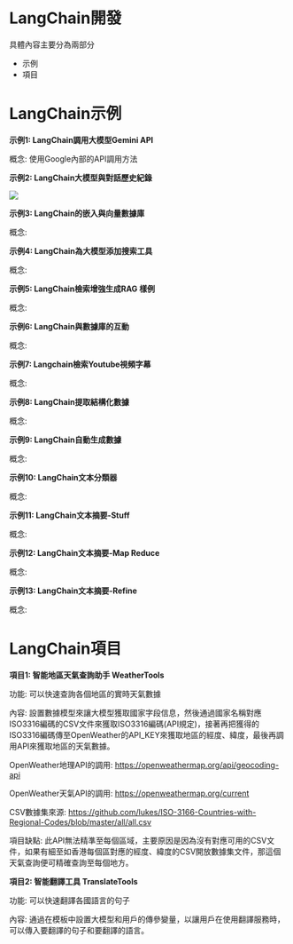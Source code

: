 # LangChain開發
具體內容主要分為兩部分
* 示例
* 項目

# LangChain示例

**示例1: LangChain調用大模型Gemini API**

概念: 使用Google內部的API調用方法


**示例2: LangChain大模型與對話歷史紀錄**

![](images/demo1.png)

**示例3: LangChain的嵌入與向量數據庫**

概念: 

**示例4: LangChain為大模型添加搜索工具**

概念: 

**示例5: LangChain檢索增強生成RAG 樣例**

概念: 

**示例6: LangChain與數據庫的互動**

概念:

**示例7: Langchain檢索Youtube視頻字幕**

概念:

**示例8: LangChain提取結構化數據**

概念:

**示例9: LangChain自動生成數據**

概念: 

**示例10: LangChain文本分類器**

概念:

**示例11: LangChain文本摘要-Stuff**

概念:

**示例12: LangChain文本摘要-Map Reduce**

概念: 

**示例13: LangChain文本摘要-Refine**

概念: 

# LangChain項目

**項目1: 智能地區天氣查詢助手 WeatherTools**

功能: 可以快速查詢各個地區的實時天氣數據

內容: 設置數據模型來讓大模型獲取國家字段信息，然後通過國家名稱對應ISO3316編碼的CSV文件來獲取ISO3316編碼(API規定)，接著再把獲得的ISO3316編碼傳至OpenWeather的API_KEY來獲取地區的經度、緯度，最後再調用API來獲取地區的天氣數據。

OpenWeather地理API的調用: https://openweathermap.org/api/geocoding-api

OpenWeather天氣API的調用: https://openweathermap.org/current

CSV數據集來源: https://github.com/lukes/ISO-3166-Countries-with-Regional-Codes/blob/master/all/all.csv

項目缺點: 此API無法精準至每個區域，主要原因是因為沒有對應可用的CSV文件，如果有細至如香港每個區對應的經度、緯度的CSV開放數據集文件，那這個天氣查詢便可精確查詢至每個地方。




**項目2: 智能翻譯工具 TranslateTools**

功能: 可以快速翻譯各國語言的句子

內容: 通過在模板中設置大模型和用戶的傳參變量，以讓用戶在使用翻譯服務時，可以傳入要翻譯的句子和要翻譯的語言。
